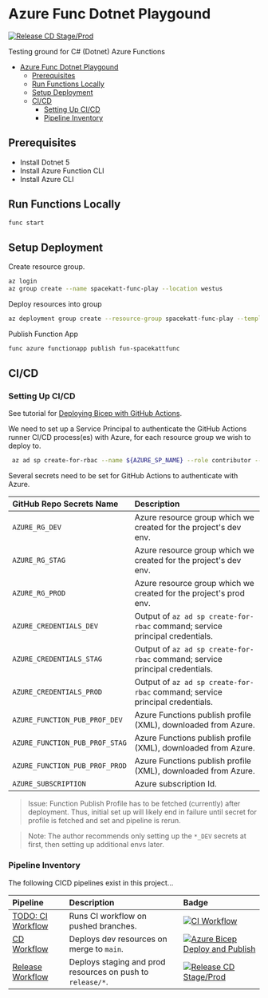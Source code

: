 # Azure Func Dotnet Playgound

[![Release CD Stage/Prod](https://github.com/SpaceKatt/azure-func-dotnet-play/actions/workflows/cd-release.yml/badge.svg)](https://github.com/SpaceKatt/azure-func-dotnet-play/actions/workflows/cd-release.yml)

Testing ground for C# (Dotnet) Azure Functions

- [Azure Func Dotnet Playgound](#azure-func-dotnet-playgound)
  - [Prerequisites](#prerequisites)
  - [Run Functions Locally](#run-functions-locally)
  - [Setup Deployment](#setup-deployment)
  - [CI/CD](#cicd)
    - [Setting Up CI/CD](#setting-up-cicd)
    - [Pipeline Inventory](#pipeline-inventory)

## Prerequisites

- Install Dotnet 5
- Install Azure Function CLI
- Install Azure CLI

## Run Functions Locally

```bash
func start
```

## Setup Deployment

Create resource group.

```bash
az login
az group create --name spacekatt-func-play --location westus
```

Deploy resources into group

```bash
az deployment group create --resource-group spacekatt-func-play --template-file deploy/resources/main.bicep --mode Complete
```

Publish Function App

```bash
func azure functionapp publish fun-spacekattfunc
```

## CI/CD

### Setting Up CI/CD

See tutorial for [Deploying Bicep with GitHub Actions](https://docs.microsoft.com/en-us/azure/azure-resource-manager/bicep/deploy-github-actions?tabs=CLI).

We need to set up a Service Principal to authenticate the GitHub Actions runner CI/CD process(es) with Azure, for each resource group we wish to deploy to.

```bash
 az ad sp create-for-rbac --name ${AZURE_SP_NAME} --role contributor --scopes /subscriptions/${AZURE_SUB_ID}/resourceGroups/${AZURE_RESOURCE_GROUP} --sdk-auth
 ```

 Several secrets need to be set for GitHub Actions to authenticate with Azure.

| GitHub Repo Secrets Name | Description |
| :----------------------  | :- |
| `AZURE_RG_DEV` | Azure resource group which we created for the project's dev env. |
| `AZURE_RG_STAG` | Azure resource group which we created for the project's dev env. |
| `AZURE_RG_PROD` | Azure resource group which we created for the project's prod env. |
| `AZURE_CREDENTIALS_DEV` | Output of `az ad sp create-for-rbac` command; service principal credentials. |
| `AZURE_CREDENTIALS_STAG` | Output of `az ad sp create-for-rbac` command; service principal credentials. |
| `AZURE_CREDENTIALS_PROD` | Output of `az ad sp create-for-rbac` command; service principal credentials. |
| `AZURE_FUNCTION_PUB_PROF_DEV` | Azure Functions publish profile (XML), downloaded from Azure. |
| `AZURE_FUNCTION_PUB_PROF_STAG` | Azure Functions publish profile (XML), downloaded from Azure. |
| `AZURE_FUNCTION_PUB_PROF_PROD` | Azure Functions publish profile (XML), downloaded from Azure. |
| `AZURE_SUBSCRIPTION` | Azure subscription Id. |

> Issue: Function Publish Profile has to be fetched (currently) after deployment. Thus, initial set up will likely end in failure until secret for profile is fetched and set and pipeline is rerun.

> Note: The author recommends only setting up the `*_DEV` secrets at first, then setting up additional envs later.

### Pipeline Inventory

The following CICD pipelines exist in this project...

| Pipeline | Description | Badge |
| :------  | :---------- | :---- |
| [TODO: CI Workflow](./) | Runs CI workflow on pushed branches. | [![CI Workflow](https://github.com/SpaceKatt/azure-func-dotnet-play/actions/workflows/ci.yml/badge.svg)](https://github.com/SpaceKatt/azure-func-dotnet-play/actions/workflows/ci.yml) |
| [CD Workflow](./.github/workflows/main.yml) | Deploys dev resources on merge to `main`. | [![Azure Bicep Deploy and Publish](https://github.com/SpaceKatt/azure-func-dotnet-play/actions/workflows/cd-dev.yml/badge.svg)](https://github.com/SpaceKatt/azure-func-dotnet-play/actions/workflows/cd-dev.yml) |
| [Release Workflow](./) | Deploys staging and prod resources on push to `release/*`. | [![Release CD Stage/Prod](https://github.com/SpaceKatt/azure-func-dotnet-play/actions/workflows/cd-release.yml/badge.svg)](https://github.com/SpaceKatt/azure-func-dotnet-play/actions/workflows/cd-release.yml) |
